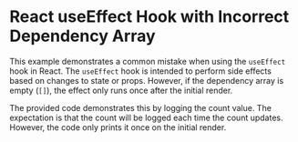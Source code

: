 # React useEffect Hook with Incorrect Dependency Array

This example demonstrates a common mistake when using the `useEffect` hook in React.  The `useEffect` hook is intended to perform side effects based on changes to state or props. However, if the dependency array is empty (`[]`), the effect only runs once after the initial render. 

The provided code demonstrates this by logging the count value. The expectation is that the count will be logged each time the count updates. However, the code only prints it once on the initial render.